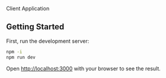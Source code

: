 Client Application

## Getting Started

First, run the development server:

```bash
npm -i
npm run dev
```

Open [http://localhost:3000](http://localhost:3000) with your browser to see the result.
